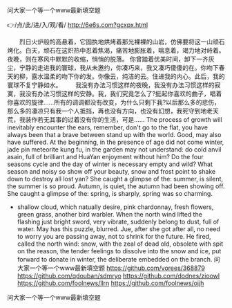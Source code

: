 
问大家一个等一个www最新填空题




👉/点/此/进/入/观/看/ http://6e6s.com?gcxpx.html




　　烈日火炉般的高悬着，它固执地烘烤着那光裸裸的山岩，仿佛要将这一山顽石烤化。白天，顽石在这炽热中忍着焦渴，痛苦地膨胀着，喘息着，竭力地对峙着。夜晚，则在寒风中默默的收缩，悄悄的脱落。
你曾踏着优美时间，卸下一齐灰尘，宁静的走进我的寰球，我从未邀约，你凑巧来，我又凑巧傻傻的在。你吻下春天的柳，露水温柔的吻下你的发。你像云，纯洁的云。住进我的内心。此后，我的寰球不复宁静如水。
　　我没有办法习惯这样的夜晚，我没有办法习惯这样的寂寞，我没有办法习惯这样的安静。我，我们究竟怎么了?挺起你喜欢的曲子，唱着你喜欢的旋律......所有的调调都没有改变，为什么只剩下我?以后那么多的悲伤，那么多的凄凉只有我一个人抵挡，再也没有方向，也没有幻想，我死守到地老天荒，我装作若无其事的过着没有你的生活，可是......
The process of growth will inevitably encounter the ears, remember, don't go to the flat, you have always been that a brave between stand up with the world.
Good, may also have suffered.
At the beginning, in the presence of age did not come winter, jade pin meteorite kung fu, in the garden may not understand: do cold anvil asain, full of brilliant and HuaYan enjoyment without him?
Do the four seasons cycle and the day of winter is necessary empty and wild?
What season and noisy so show off your beauty, snow and frost point to shake down to destroy all lost yan?
She caught a glimpse of the: summer, is silent, the summer is so proud.
Autumn, is quiet, the autumn had been showing off.
She caught a glimpse of the: spring, is sharply, spring was so charming.
- shallow cloud, which natually desire, pink chardonnay, fresh flowers, green grass, another bird warbler.
When the north wind lifted the flashing just bright sword, very vibrate, suddenly belong to dust, full of water.
May has this puzzle, blurred.
Jue, after she got after all, no need to worry you are passing away, not to shrink for the future.
He fired, called the north wind: snow, with the zeal of dead old, obsolete with spit on the reason, the tender feelings to dissolve into the snow and ice, put forward to donate in winter, the deliberate embedded on the branch.
问大家一个等一个www最新填空题 https://github.com/vorees/368879
https://github.com/qdouban/sdmryo
https://github.com/dodnes/zioowl
https://github.com/foolnews/llrn
https://github.com/foolnews/ojjh





问大家一个等一个www最新填空题
